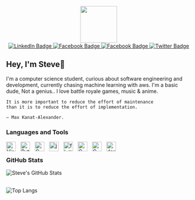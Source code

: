 

<div id="header" align="center">
  <img src="https://media.giphy.com/media/5ndklThG9vUUdTmgMn/giphy.gif" width="100"/>
</div>
<div id="badges" align = "center">
  <a href="https://www.linkedin.com/in/steven-kamanga-19541920b/">
    <img src="https://img.shields.io/badge/LinkedIn-blue?style=for-the-badge&logo=linkedin&logoColor=white" alt="LinkedIn Badge"/>
  </a>
  <a href="https://web.facebook.com/mahssive.kamanga.1/">
    <img src="https://img.shields.io/badge/Facebook-white?style=for-the-badge&logo=facebook&logoColor=blue" alt="Facebook Badge"/>
  </a>
   <a href="https://stackoverflow.com/users/13362387/steven">
    <img src="https://img.shields.io/badge/Stackoverflow-orange?style=for-the-badge&logo=stackoverflow&logoColor=white" alt="Facebook Badge"/>
  </a>
  <a href="https://twitter.com/drplxrd">
    <img src="https://img.shields.io/badge/Twitter-blue?style=for-the-badge&logo=twitter&logoColor=white" alt="Twitter Badge"/>
  </a>
  </div>

## Hey, I'm Steve👋

I'm a computer science student, curious about software engineering and development, currently chasing machine learning with aws. I'm a basic dude, Not a genius.. I love battle royale games, music & anime.

    It is more important to reduce the effort of maintenance
    than it is to reduce the effort of implementation.

    — Max Kanat-Alexander.


### Languages and Tools

<img align="left" alt="Visual Studio Code" width="26px" src="https://cdn.jsdelivr.net/gh/devicons/devicon/icons/vscode/vscode-original.svg" style="padding-right:10px;" />
<img align="left" alt="Python" width="26px" src="https://cdn.jsdelivr.net/gh/devicons/devicon/icons/python/python-original.svg" style="padding-right:10px;" />
<img align="left" alt="C Programming" width="26px" src="https://cdn.jsdelivr.net/gh/devicons/devicon/icons/c/c-original.svg" style="padding-right:10px;" />
<img align="left" alt="java Programming" width="26px" src="https://cdn.jsdelivr.net/gh/devicons/devicon/icons/java/java-original.svg" style="padding-right:10px;" />
<img align="left" alt="flutter" width="26px" src="https://cdn.jsdelivr.net/gh/devicons/devicon/icons/flutter/flutter-original.svg" style="padding-right:10px;" />
<img align="left" alt="C Programming" width="26px" src="https://cdn.jsdelivr.net/gh/devicons/devicon/icons/mysql/mysql-original.svg" style="padding-right:10px;" />
<img align="left" alt="C Programming" width="26px" src="https://cdn.jsdelivr.net/gh/devicons/devicon/icons/sqlite/sqlite-original.svg" style="padding-right:10px;" />
<img align="left" alt=" dart" width="26px" src="https://cdn.jsdelivr.net/gh/devicons/devicon/icons/dart/dart-original.svg" style="padding-right:10px;" />
<br />


 ### GitHub Stats

  <img align="left" alt="Steve's GitHub Stats" src="https://github-readme-stats.vercel.app/api?username=drplxrd&show_icons=true&hide_border=false&title_color=ffffff&icon_color=FFE400&bg_color=09131B&text_color=ffffff&border_color=0c1a25" />
  <br />
  <br />
  
![Top Langs](https://github-readme-stats.vercel.app/api/top-langs/?username=drplxrd&langs_count=8&hide_border=false&title_color=ffffff&icon_color=FFE400&bg_color=09131B&text_color=ffffff&border_color=0c1a25)
<!--
**drplxrd/drplxrd** is a ✨ _special_ ✨ repository because its `README.md` (this file) appears on your GitHub profile.

Here are some ideas to get you started:

- 🔭 I’m currently working on ...
- 🌱 I’m currently learning ...
- 👯 I’m looking to collaborate on ...
- 🤔 I’m looking for help with ...
- 💬 Ask me about ...
- 📫 How to reach me: ...
- 😄 Pronouns: ...
- ⚡ Fun fact: ...
-->
